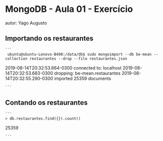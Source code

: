 # MongoDB - Aula 01 - Exercício
autor: Yago Augusto

## Importando os restaurantes

    ```
     ubuntu@ubuntu-Lenovo-B490:/data/db$ sudo mongoimport --db be-mean --collection restaurantes --drop --file restaurantes.json
2019-08-14T20:32:53.664-0300	connected to: localhost
2019-08-14T20:32:53.683-0300	dropping: be-mean.restaurantes
2019-08-14T20:32:55.290-0300	imported 25359 documents

    ```

## Contando os restaurantes

    ```
    > db.restaurantes.find({}).count()
25359


    ```
